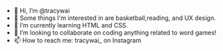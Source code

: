 - 👋 Hi, I’m @tracywai
- 👀 Some things I'm interested in are basketball,reading, and UX design.
- 🌱 I’m currently learning HTML and CSS.
- 💞️ I’m looking to collaborate on coding anything related to word games!
- 📫 How to reach me: tracywai_ on Instagram

<!---
tracywai/tracywai is a ✨ special ✨ repository because its `README.md` (this file) appears on your GitHub profile.
You can click the Preview link to take a look at your changes.
--->
